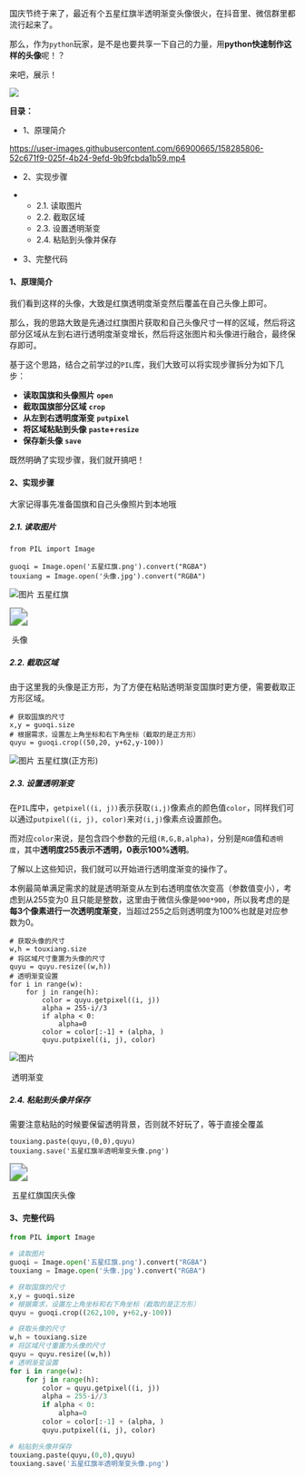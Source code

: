 国庆节终于来了，最近有个五星红旗半透明渐变头像很火，在抖音里、微信群里都流行起来了。

那么，作为`python`玩家，是不是也要共享一下自己的力量，用**python快速制作这样的头像**呢！？

来吧，展示！

![](E:/%E5%90%8E%E5%8F%B0%E5%BC%80%E5%8F%91/others/python%E5%B0%8F%E5%B7%A5%E5%85%B7/%E7%94%A8python%E5%88%B6%E4%BD%9C%E4%BA%94%E6%98%9F%E7%BA%A2%E6%97%97%E5%9B%BD%E5%BA%86%E5%A4%B4%E5%83%8F/%E4%BA%94%E6%98%9F%E7%BA%A2%E6%97%97%E5%8D%8A%E9%80%8F%E6%98%8E%E6%B8%90%E5%8F%98%E5%A4%B4%E5%83%8F.png)

**目录：**

- 1、原理简介

https://user-images.githubusercontent.com/66900665/158285806-52c671f9-025f-4b24-9efd-9b9fcbda1b59.mp4

- 2、实现步骤

- - 2.1. 读取图片
  - 2.2. 截取区域
  - 2.3. 设置透明渐变
  - 2.4. 粘贴到头像并保存

- 3、完整代码



#### 1、原理简介

我们看到这样的头像，大致是红旗透明度渐变然后覆盖在自己头像上即可。

那么，我的思路大致是先通过红旗图片获取和自己头像尺寸一样的区域，然后将这部分区域从左到右进行透明度渐变增长，然后将这张图片和头像进行融合，最终保存即可。

基于这个思路，结合之前学过的`PIL`库，我们大致可以将实现步骤拆分为如下几步：

- **读取国旗和头像照片** **`open`**
- **截取国旗部分区域** **`crop`**
- **从左到右透明度渐变** **`putpixel`**
- **将区域粘贴到头像** **`paste`+`resize`**
- **保存新头像** **`save`**

既然明确了实现步骤，我们就开搞吧！



#### 2、实现步骤

大家记得事先准备国旗和自己头像照片到本地哦

##### **2.1. 读取图片**

```
from PIL import Image

guoqi = Image.open('五星红旗.png').convert("RGBA")
touxiang = Image.open('头像.jpg').convert("RGBA")
```

![图片](https://mmbiz.qpic.cn/mmbiz_png/vQr6oPKZqgvXpv4XvHP4ibWhIoJ1I7mCsTJ2zexfTKEoHJCnGlHkvGMQbP40hMIibxLnMLaqAlkTjpzTcByHhe6A/640?wx_fmt=png&tp=webp&wxfrom=5&wx_lazy=1&wx_co=1)																											五星红旗

<img src="E:/%E5%90%8E%E5%8F%B0%E5%BC%80%E5%8F%91/others/python%E5%B0%8F%E5%B7%A5%E5%85%B7/%E7%94%A8python%E5%88%B6%E4%BD%9C%E4%BA%94%E6%98%9F%E7%BA%A2%E6%97%97%E5%9B%BD%E5%BA%86%E5%A4%B4%E5%83%8F/%E5%A4%B4%E5%83%8F.jpg" style="zoom:200%;" />

​																													头像

##### **2.2. 截取区域**

由于这里我的头像是正方形，为了方便在粘贴透明渐变国旗时更方便，需要截取正方形区域。

```
# 获取国旗的尺寸
x,y = guoqi.size
# 根据需求，设置左上角坐标和右下角坐标（截取的是正方形）
quyu = guoqi.crop((50,20, y+62,y-100))
```

![图片](https://mmbiz.qpic.cn/mmbiz_png/vQr6oPKZqgvXpv4XvHP4ibWhIoJ1I7mCsP4gucavloSOuoYasnb88PibacicRaelgWSf6UHLupibLdEqodjggJ7KCQ/640?wx_fmt=png&tp=webp&wxfrom=5&wx_lazy=1&wx_co=1)																									 五星红旗(正方形)

##### **2.3. 设置透明渐变**

在`PIL`库中，`getpixel((i, j))`表示获取`(i,j)`像素点的颜色值`color`，同样我们可以通过`putpixel((i, j), color)`来对`(i,j)`像素点设置颜色。

而对应`color`来说，是包含四个参数的元组`(R,G,B,alpha)`，分别是`RGB`值和`透明度`，其中**透明度255表示不透明，0表示100%透明**。

了解以上这些知识，我们就可以开始进行透明度渐变的操作了。

本例最简单满足需求的就是透明渐变从左到右透明度依次变高（参数值变小），考虑到从255变为0 且只能是整数，这里由于微信头像是`900*900`，所以我考虑的是**每3个像素进行一次透明度渐变**，当超过255之后则透明度为100%也就是对应参数为0。

```
# 获取头像的尺寸
w,h = touxiang.size
# 将区域尺寸重置为头像的尺寸
quyu = quyu.resize((w,h))
# 透明渐变设置
for i in range(w):
    for j in range(h):
        color = quyu.getpixel((i, j))
        alpha = 255-i//3
        if alpha < 0:
            alpha=0
        color = color[:-1] + (alpha, )
        quyu.putpixel((i, j), color)
```

![图片](https://mmbiz.qpic.cn/mmbiz_png/vQr6oPKZqgvXpv4XvHP4ibWhIoJ1I7mCsUtP0rxTBgfL7su70QUgFibKdGHNhI3960KOnWWK8kxTte0FBBdJvLnw/640?wx_fmt=png&tp=webp&wxfrom=5&wx_lazy=1&wx_co=1)

​																										透明渐变

##### **2.4. 粘贴到头像并保存**

需要注意粘贴的时候要保留透明背景，否则就不好玩了，等于直接全覆盖

```
touxiang.paste(quyu,(0,0),quyu)
touxiang.save('五星红旗半透明渐变头像.png')
```

<img src="E:/%E5%90%8E%E5%8F%B0%E5%BC%80%E5%8F%91/others/python%E5%B0%8F%E5%B7%A5%E5%85%B7/%E7%94%A8python%E5%88%B6%E4%BD%9C%E4%BA%94%E6%98%9F%E7%BA%A2%E6%97%97%E5%9B%BD%E5%BA%86%E5%A4%B4%E5%83%8F/%E4%BA%94%E6%98%9F%E7%BA%A2%E6%97%97%E5%8D%8A%E9%80%8F%E6%98%8E%E6%B8%90%E5%8F%98%E5%A4%B4%E5%83%8F.png" style="zoom:200%;" />

​																									五星红旗国庆头像

#### 3、完整代码

```python
from PIL import Image

# 读取图片
guoqi = Image.open('五星红旗.png').convert("RGBA")
touxiang = Image.open('头像.jpg').convert("RGBA")

# 获取国旗的尺寸
x,y = guoqi.size
# 根据需求，设置左上角坐标和右下角坐标（截取的是正方形）
quyu = guoqi.crop((262,100, y+62,y-100))

# 获取头像的尺寸
w,h = touxiang.size
# 将区域尺寸重置为头像的尺寸
quyu = quyu.resize((w,h))
# 透明渐变设置
for i in range(w):
    for j in range(h):
        color = quyu.getpixel((i, j))
        alpha = 255-i//3
        if alpha < 0:
            alpha=0
        color = color[:-1] + (alpha, )
        quyu.putpixel((i, j), color)

# 粘贴到头像并保存 
touxiang.paste(quyu,(0,0),quyu)
touxiang.save('五星红旗半透明渐变头像.png')
```

